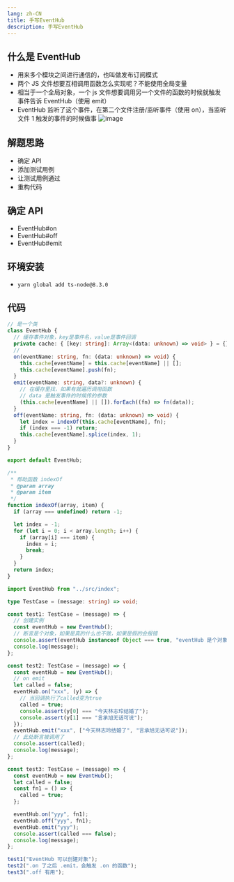 ```yaml
---
lang: zh-CN
title: 手写EventHub
description: 手写EventHub
---
```


## 什么是 EventHub

- 用来多个模块之间进行通信的，也叫做发布订阅模式
- 两个 JS 文件想要互相调用函数怎么实现呢？不能使用全局变量
- 相当于一个全局对象，一个 js 文件想要调用另一个文件的函数的时候就触发事件告诉 EventHub（使用 emit）
- EventHub 监听了这个事件，在第二个文件注册/监听事件（使用 on），当监听文件 1 触发的事件的时候做事
  ![image](https://cdn.jsdelivr.net/gh/botshen/image-hosting@master/20220503/image.m1tzpavd39c.webp)

## 解题思路

- 确定 API
- 添加测试用例
- 让测试用例通过
- 重构代码

## 确定 API

- EventHub#on
- EventHub#off
- EventHub#emit

## 环境安装

- `yarn global add ts-node@8.3.0`

## 代码

```typescript
// 是一个类
class EventHub {
  // 缓存事件对象，key是事件名，value是事件回调
  private cache: { [key: string]: Array<(data: unknown) => void> } = {};
  //
  on(eventName: string, fn: (data: unknown) => void) {
    this.cache[eventName] = this.cache[eventName] || [];
    this.cache[eventName].push(fn);
  }
  emit(eventName: string, data?: unknown) {
    // 在缓存里找，如果有就遍历调用函数
    // data 是触发事件的时候传的参数
    (this.cache[eventName] || []).forEach((fn) => fn(data));
  }
  off(eventName: string, fn: (data: unknown) => void) {
    let index = indexOf(this.cache[eventName], fn);
    if (index === -1) return;
    this.cache[eventName].splice(index, 1);
  }
}

export default EventHub;

/**
 * 帮助函数 indexOf
 * @param array
 * @param item
 */
function indexOf(array, item) {
  if (array === undefined) return -1;

  let index = -1;
  for (let i = 0; i < array.length; i++) {
    if (array[i] === item) {
      index = i;
      break;
    }
  }
  return index;
}
```

```typescript
import EventHub from "../src/index";

type TestCase = (message: string) => void;

const test1: TestCase = (message) => {
  // 创建实例
  const eventHub = new EventHub();
  // 断言是个对象，如果是真的什么也不做，如果是假的会报错
  console.assert(eventHub instanceof Object === true, "eventHub 是个对象");
  console.log(message);
};

const test2: TestCase = (message) => {
  const eventHub = new EventHub();
  // on emit
  let called = false;
  eventHub.on("xxx", (y) => {
    // 当回调执行了called变为true
    called = true;
    console.assert(y[0] === "今天林志玲结婚了");
    console.assert(y[1] === "言承旭无话可说");
  });
  eventHub.emit("xxx", ["今天林志玲结婚了", "言承旭无话可说"]);
  // 此处断言被调用了
  console.assert(called);
  console.log(message);
};

const test3: TestCase = (message) => {
  const eventHub = new EventHub();
  let called = false;
  const fn1 = () => {
    called = true;
  };

  eventHub.on("yyy", fn1);
  eventHub.off("yyy", fn1);
  eventHub.emit("yyy");
  console.assert(called === false);
  console.log(message);
};

test1("EventHub 可以创建对象");
test2(".on 了之后 .emit，会触发 .on 的函数");
test3(".off 有用");
```
